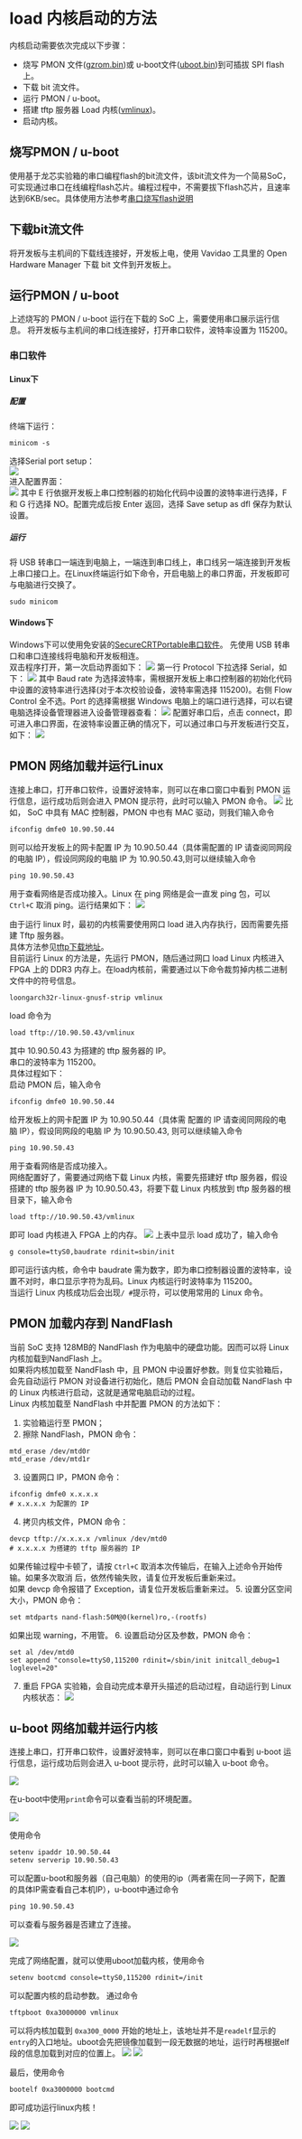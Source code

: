 # load 内核启动的方法
内核启动需要依次完成以下步骤：
- 烧写 PMON 文件([gzrom.bin](https://gitee.com/chenzes/chiplab-tools/releases/download/pmon/gzrom.bin))或 u-boot文件([uboot.bin](https://gitee.com/llh730/la32r-uboot/releases))到可插拔 SPI flash 上。
- 下载 bit 流文件。
- 运行 PMON / u-boot。
- 搭建 tftp 服务器 Load 内核([vmlinux](https://gitee.com/loongson-edu/la32r-Linux/releases))。
- 启动内核。
    
## 烧写PMON / u-boot
使用基于龙芯实验箱的串口编程flash的bit流文件，该bit流文件为一个简易SoC，可实现通过串口在线编程flash芯片。编程过程中，不需要拔下flash芯片，且速率达到6KB/sec。具体使用方法参考[串口烧写flash说明](./flash.md)

## 下载bit流文件
将开发板与主机间的下载线连接好，开发板上电，使用 Vavidao 工具里的 Open Hardware Manager 下载
bit 文件到开发板上。
## 运行PMON / u-boot
上述烧写的 PMON / u-boot 运行在下载的 SoC 上，需要使用串口展示运行信息。
将开发板与主机间的串口线连接好，打开串口软件，波特率设置为 115200。
### 串口软件
#### Linux下
##### 配置
终端下运行：
```
minicom -s
```
选择Serial port setup：    
![](../figures/minicom_home.png)     
进入配置界面：        
![](../figures/115200.png)
其中 E 行依据开发板上串口控制器的初始化代码中设置的波特率进行选择，F 和 G 行选择 NO。配置完成后按 Enter 返回，选择 Save setup as dfl 保存为默认设置。
##### 运行
将 USB 转串口一端连到电脑上，一端连到串口线上，串口线另一端连接到开发板上串口接口上。在Linux终端运行如下命令，开启电脑上的串口界面，开发板即可与电脑进行交换了。
```
sudo minicom
```
#### Windows下
Windows下可以使用免安装的[SecureCRTPortable串口软件](https://gitee.com/chenzes/chiplab-tools/releases/download/chiplab-tools/SecureCRTPortable.zip)。 先使用 USB 转串口和串口连接线将电脑和开发板相连。   
双击程序打开，第一次启动界面如下：
![](../figures/secure_one.png)
第一行 Protocol 下拉选择 Serial，如下：
![](../figures/secure_two.png)
其中 Baud rate 为选择波特率，需根据开发板上串口控制器的初始化代码中设置的波特率进行选择(对于本次校验设备，波特率需选择 115200)。右侧 Flow Control 全不选。Port 的选择需根据 Windows 电脑上的端口进行选择，可以右键电脑选择设备管理器进入设备管理器查看：
![](../figures/secure_three.png)
配置好串口后，点击 connect，即可进入串口界面，在波特率设置正确的情况下，可以通过串口与开发板进行交互，如下：
![](../figures/secure_four.png)


## PMON 网络加载并运行Linux
连接上串口，打开串口软件，设置好波特率，则可以在串口窗口中看到 PMON 运行信息，运行成功后则会进入 PMON 提示符，此时可以输入 PMON 命令。
![](../figures/secure_five.png)
比如， SoC 中具有 MAC 控制器，PMON 中也有 MAC 驱动，则我们输入命令
```
ifconfig dmfe0 10.90.50.44
```
则可以给开发板上的网卡配置 IP 为 10.90.50.44（具体需配置的 IP 请查阅同网段的电脑 IP），假设同网段的电脑 IP 为 10.90.50.43,则可以继续输入命令
```
ping 10.90.50.43
```
用于查看网络是否成功接入。Linux
在 ping 网络是会一直发 ping 包，可以 `Ctrl+C` 取消 ping。运行结果如下：
![](../figures/secure_six.png)

由于运行 linux 时，最初的内核需要使用网口 load 进入内存执行，因而需要先搭建 Tftp 服务器。   
具体方法参见[tftp下载地址](https://gitee.com/chenzes/chiplab-tools/releases/download/chiplab-tools/tftp.zip)。    
目前运行 Linux 的方法是，先运行 PMON，随后通过网口 load Linux 内核进入 FPGA 上的 DDR3 内存上。在load内核前，需要通过以下命令裁剪掉内核二进制文件中的符号信息。
```
loongarch32r-linux-gnusf-strip vmlinux
```
load 命令为
```
load tftp://10.90.50.43/vmlinux
```
其中 10.90.50.43 为搭建的 tftp 服务器的 IP。    
串口的波特率为 115200。     
具体过程如下：    
启动 PMON 后，输入命令
```
ifconfig dmfe0 10.90.50.44
```
给开发板上的网卡配置 IP 为 10.90.50.44（具体需
配置的 IP 请查阅同网段的电脑 IP），假设同网段的电脑 IP 为 10.90.50.43, 则可以继续输入命令
```
ping 10.90.50.43
```
用于查看网络是否成功接入。      
网络配置好了，需要通过网络下载 Linux 内核，需要先搭建好 tftp 服务器，假设搭建的 tftp 服务器 IP
为 10.90.50.43，将要下载 Linux 内核放到 tftp 服务器的根目录下，输入命令
```
load tftp://10.90.50.43/vmlinux
```
即可 load 内核进入 FPGA 上的内存。
![](../figures/pmon_one.png)
上表中显示 load 成功了，输入命令
```
g console=ttyS0,baudrate rdinit=sbin/init
```
即可运行该内核，命令中 baudrate 需为数字，即为串口控制器设置的波特率，设置不对时，串口显示字符为乱码。Linux 内核运行时波特率为 115200。    
当运行 Linux 内核成功后会出现`/ #`提示符，可以使用常用的 Linux 命令。
## PMON 加载内存到 NandFlash
当前 SoC 支持 128MB的 NandFlash 作为电脑中的硬盘功能。因而可以将 Linux 内核加载到NandFlash
上。    
如果将内核加载至 NandFlash 中，且 PMON 中设置好参数。则复位实验箱后，会先自动运行 PMON 对设备进行初始化，随后 PMON 会自动加载 NandFlash 中的 Linux 内核进行启动，这就是通常电脑启动的过程。        
Linux 内核加载至 NandFlash 中并配置 PMON 的方法如下：    
1. 实验箱运行至 PMON；
2. 擦除 NandFlash，PMON 命令：    
```
mtd_erase /dev/mtd0r
mtd_erase /dev/mtd1r
```
3. 设置网口 IP，PMON 命令：
```
ifconfig dmfe0 x.x.x.x   
# x.x.x.x 为配置的 IP
```
4. 拷贝内核文件，PMON 命令：
```
devcp tftp://x.x.x.x /vmlinux /dev/mtd0
# x.x.x.x 为搭建的 tftp 服务器的 IP
```
如果传输过程中卡顿了，请按 `Ctrl+C` 取消本次传输后，在输入上述命令开始传输。如果多次取消
后，依然传输失败，请复位开发板后重新来过。    
如果 devcp 命令报错了 Exception，请复位开发板后重新来过。
5. 设置分区空间大小，PMON 命令：
```
set mtdparts nand-flash:50M@0(kernel)ro,-(rootfs)
```
如果出现 warning，不用管。
6. 设置启动分区及参数，PMON 命令：
```
set al /dev/mtd0
set append "console=ttyS0,115200 rdinit=/sbin/init initcall_debug=1 loglevel=20"
```
7. 重启 FPGA 实验箱，会自动完成本章开头描述的启动过程，自动运行到 Linux 内核状态：
![](../figures/nand.png)


## u-boot 网络加载并运行内核 
连接上串口，打开串口软件，设置好波特率，则可以在串口窗口中看到 u-boot 运行信息，运行成功后则会进入 u-boot 提示符，此时可以输入 u-boot 命令。

![](../figures/uboot_commandline.jpg)

在u-boot中使用`print`命令可以查看当前的环境配置。

![](../figures/uboot_print.jpg)

使用命令 
```
setenv ipaddr 10.90.50.44
setenv serverip 10.90.50.43
```
可以配置u-boot和服务器（自己电脑）的使用的ip（两者需在同一子网下，配置的具体IP需查看自己本机IP），u-boot中通过命令
```
ping 10.90.50.43
```
可以查看与服务器是否建立了连接。

![](../figures/uboot_ping.jpg)

完成了网络配置，就可以使用uboot加载内核，使用命令
```
setenv bootcmd console=ttyS0,115200 rdinit=/init
```
可以配置内核的启动参数。
通过命令
```
tftpboot 0xa3000000 vmlinux
```
可以将内核加载到 `0xa300_0000` 开始的地址上，该地址并不是`readelf`显示的`entry`的入口地址。uboot会先把镜像加载到一段无数据的地址，运行时再根据elf段的信息加载到对应的位置上。
![](../figures/uboot_load1.jpg)
![](../figures/uboot_load2.jpg)

最后，使用命令
```
bootelf 0xa3000000 bootcmd
```
即可成功运行linux内核！

![](../figures/uboot_exec1.jpg)
![](../figures/uboot_exec2.jpg)